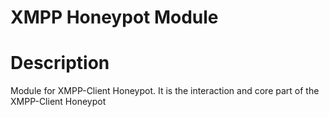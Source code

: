 # XMPP Honeypot Module
# Description
Module for XMPP-Client Honeypot. It is the interaction and core part of the XMPP-Client Honeypot